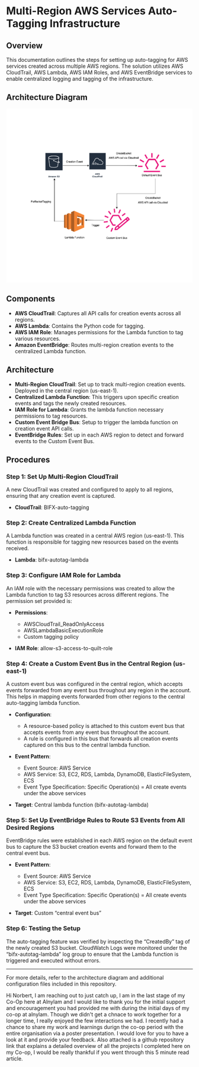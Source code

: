 # Multi-Region AWS Services Auto-Tagging Infrastructure

## Overview

This documentation outlines the steps for setting up auto-tagging for AWS services created across multiple AWS regions. The solution utilizes AWS CloudTrail, AWS Lambda, AWS IAM Roles, and AWS EventBridge services to enable centralized logging and tagging of the infrastructure.

## Architecture Diagram

![Dynamic Resource Autotagging](../Images/ResourceAutotagging.png)

## Components

- **AWS CloudTrail**: Captures all API calls for creation events across all regions.
- **AWS Lambda**: Contains the Python code for tagging.
- **AWS IAM Role**: Manages permissions for the Lambda function to tag various resources.
- **Amazon EventBridge**: Routes multi-region creation events to the centralized Lambda function.

## Architecture

- **Multi-Region CloudTrail**: Set up to track multi-region creation events. Deployed in the central region (us-east-1).
- **Centralized Lambda Function**: This triggers upon specific creation events and tags the newly created resources.
- **IAM Role for Lambda**: Grants the lambda function necessary permissions to tag resources.
- **Custom Event Bridge Bus**: Setup to trigger the lambda function on creation event API calls.
- **EventBridge Rules**: Set up in each AWS region to detect and forward events to the Custom Event Bus.

## Procedures

### Step 1: Set Up Multi-Region CloudTrail

A new CloudTrail was created and configured to apply to all regions, ensuring that any creation event is captured.

- **CloudTrail**: BIFX-auto-tagging

### Step 2: Create Centralized Lambda Function

A Lambda function was created in a central AWS region (us-east-1). This function is responsible for tagging new resources based on the events received.

- **Lambda**: bifx-autotag-lambda

### Step 3: Configure IAM Role for Lambda

An IAM role with the necessary permissions was created to allow the Lambda function to tag S3 resources across different regions. The permission set provided is:

- **Permissions**:
  - AWSCloudTrail_ReadOnlyAccess
  - AWSLambdaBasicExecutionRole
  - Custom tagging policy

- **IAM Role**: allow-s3-access-to-quilt-role

### Step 4: Create a Custom Event Bus in the Central Region (us-east-1)

A custom event bus was configured in the central region, which accepts events forwarded from any event bus throughout any region in the account. This helps in mapping events forwarded from other regions to the central auto-tagging lambda function.

- **Configuration**:
  - A resource-based policy is attached to this custom event bus that accepts events from any event bus throughout the account.
  - A rule is configured in this bus that forwards all creation events captured on this bus to the central lambda function.
  
- **Event Pattern**:
  - Event Source: AWS Service
  - AWS Service: S3, EC2, RDS, Lambda, DynamoDB, ElasticFileSystem, ECS
  - Event Type Specification: Specific Operation(s) = All create events under the above services

- **Target**: Central lambda function (bifx-autotag-lambda)

### Step 5: Set Up EventBridge Rules to Route S3 Events from All Desired Regions

EventBridge rules were established in each AWS region on the default event bus to capture the S3 bucket creation events and forward them to the central event bus.

- **Event Pattern**:
  - Event Source: AWS Service
  - AWS Service: S3, EC2, RDS, Lambda, DynamoDB, ElasticFileSystem, ECS
  - Event Type Specification: Specific Operation(s) = All create events under the above services

- **Target**: Custom “central event bus”

### Step 6: Testing the Setup

The auto-tagging feature was verified by inspecting the “CreatedBy” tag of the newly created S3 bucket. CloudWatch Logs were monitored under the “bifx-autotag-lambda” log group to ensure that the Lambda function is triggered and executed without errors.

---

For more details, refer to the architecture diagram and additional configuration files included in this repository.


Hi Norbert, I am reaching out to just catch up, I am in the last stage of my Co-Op here at Alnylam and I would like to thank you for the initial support and encouragement you had provided me with during the initial days of my co-op at alnylam. Though we didn't get a chnace to work together for a longer time, I really enjoyed the few interactions we had. I recently had a chance to share my work and learnings durign the co-op period with the entire organisation via a poster presentation. I would love for you to have a look at it and provide your feedback. Also attached is a github repository link that explains a detailed overview of all the projects I completed here on my Co-op, I would be really thankful if you went through this 5 minute read article. 